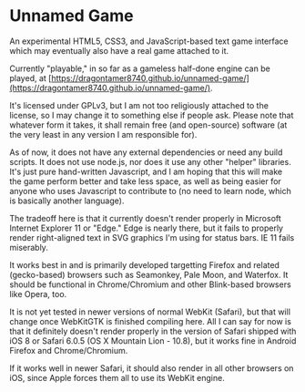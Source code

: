 # Unnamed Game
An experimental HTML5, CSS3, and JavaScript-based text game interface which may
eventually also have a real game attached to it.

Currently "playable," in so far as a gameless half-done engine can be played,
at [https://dragontamer8740.github.io/unnamed-game/](https://dragontamer8740.github.io/unnamed-game/).

It's licensed under GPLv3, but I am not too religiously attached to the license,
so I may change it to something else if people ask. Please note that whatever
form it takes, it shall remain free (and open-source) software (at the very
least in any version I am responsible for).

As of now, it does not have any external dependencies or need any build scripts.
It does not use node.js, nor does it use any other "helper" libraries.
It's just pure hand-written Javascript, and I am hoping that this will make the
game perform better and take less space, as well as being easier for anyone
who uses Javascript to contribute to (no need to learn node, which is basically
another language).

The tradeoff here is that it currently doesn't render properly in
Microsoft Internet Explorer 11 or "Edge." Edge is nearly there, but it fails to
properly render right-aligned text in SVG graphics I'm using for status bars.
IE 11 fails miserably.

It works best in and is primarily developed targetting Firefox and related
(gecko-based) browsers such as Seamonkey, Pale Moon, and Waterfox. It should
be functional in Chrome/Chromium and other Blink-based browsers like Opera, too.

It is not yet tested in newer versions of normal WebKit (Safari), but that will
change once WebKitGTK is finished compiling here. All I can say for now is that
it definitely doesn't render properly in the version of Safari shipped with iOS
8 or Safari 6.0.5 (OS X Mountain Lion - 10.8), but it works fine in Android
Firefox and Chrome/Chromium.

If it works well in newer Safari, it should also render in all other
browsers on iOS, since Apple forces them all to use its WebKit engine.
